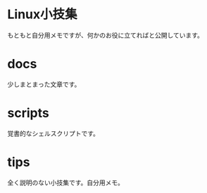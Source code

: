 # Linux小技集

もともと自分用メモですが、何かのお役に立てればと公開しています。

# docs

少しまとまった文章です。

# scripts

覚書的なシェルスクリプトです。

# tips

全く説明のない小技集です。自分用メモ。
